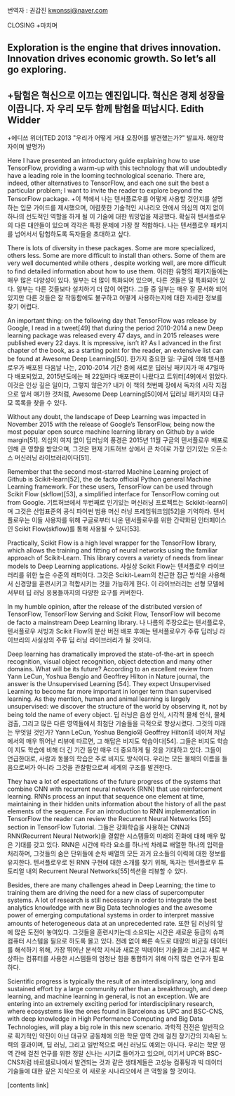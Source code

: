 번역자 : 권갑진 kwonssi@naver.com

 CLOSING
 +마치며
  
  Exploration is the engine that drives innovation. Innovation drives economic growth. So let’s all go exploring.
 -
 +탐험은 혁신으로 이끄는 엔진입니다. 혁신은 경제 성장을 이끕니다. 자 우리 모두 함께 탐험을 떠납시다. 
  Edith Widder
 -
 +에디쓰 위더(TED 2013 "우리가 어떻게 거대 오징어를 발견했는가?" 발표자. 해양학자이며 발명가)
   
   
  Here I have presented an introductory guide explaining how to use TensorFlow, providing a warm-up with this technology that will undoubtedly have a leading role in the looming technological scenario. There are, indeed, other alternatives to TensorFlow, and each one suit the best a particular problem; I want to invite the reader to explore beyond the TensorFlow package.
 +이 책에서 나는 텐서플로우를 어떻게 사용할 것인지를 설명하는 입문 가이드를 제시했으며, 어렴풋한 기술적인 시나리오 안에서 의심의 여지 없이 하나의 선도적인 역할을 하게 될 이 기술에 대한 워밍업을 제공했다. 확실히 텐서플로우의 다른 대안들이 있으며 각각은 특정 문제에 가장 잘 적합하다. 나는 텐서플로우 패키지를 넘어서서 탐험하도록 독자들을 초대하고 싶다.
 
There is lots of diversity in these packages. Some are more specialized, others less. Some are more difficult to install than others. Some of them are very well documented while others , despite working well, are more difficult to find detailed information about how to use them.
이러한 유형의 패키지들에는 매우 많은 다양성이 있다. 일부는 더 많이 특화되어 있으며, 다른 것들은 덜 특화되어 있다. 일부는 다른 것들보다 설치하기 더 많이 어렵다. 그들 중 일부는 매우 잘 문서화 되어 있지만 다른 것들은 잘 작동함에도 불구하고 어떻게 사용하는지에 대한 자세한 정보를 찾기 어렵다.

An important thing: on the following day that TensorFlow was release by Google, I read in a tweet[49] that during the period 2010-2014 a new Deep learning package was released every 47 days, and in 2015 releases were published every 22 days. It is mpressive, isn’t it? As I advanced in the first chapter of the book, as a starting point for the reader, an extensive list can be found at Awesome Deep Learning[50].
한가지 중요한 일: 구글에 의해 텐서플로우가 배포된 다음날 나는, 2010-2014 기간 중에 새로운 딥러닝 패키지가 매 47일마다 배포되었고, 2015년도에는 매 22일마다 배포판이 나왔다고 트위터[49]에서 읽었다. 이것은 인상 깊은 일이다, 그렇지 않은가? 내가 이 책의 첫번째 장에서 독자의 시작 지점으로 앞서 얘기한 것처럼, Awesome Deep Learning[50]에서 딥러닝 패키지의 대규모 목록을 찾을 수 있다.


Without any doubt, the landscape of Deep Learning was impacted in November 2015 with the release of Google’s TensorFlow, being now the most popular open source machine learning library on Github by a wide margin[51].
의심의 여지 없이 딥러닝의 풍경은 2015년 11월 구글의 텐서플로우 배포로 인해 큰 영향을 받았으며, 그것은 현재 기트허브 상에서 큰 차이로  가장 인기있는 오픈소스 머신러닝 라이브러리이다[51].

Remember that the second most-starred Machine Learning project of Github is Scikit-learn[52], the de facto official Python general Machine Learning framework. For these users, TensorFlow can be used through Scikit Flow (skflow)[53], a simplified interface for TensorFlow coming out from Google.
기트허브에서 두번째로 인기있는 머신러닝 프로젝트는 Sckikit-learn이며 그것은 산업표준의 공식 파이썬 범용 머신 러닝 프레임워크임[52]을 기억하라. 텐서플로우는 이들 사용자를 위해 구글로부터 나온 텐서플로우를 위한 간략화된 인터페이스인 Scikit Flow(skflow)를 통해 사용될 수 있다[53]. 

Practically, Scikit Flow is a high level wrapper for the TensorFlow library, which allows the training and fitting of neural networks using the familiar approach of Scikit-Learn. This library covers a variety of needs from linear models to Deep Learning applications.
사실상 Scikit Flow는 텐서플로우 라이브러리를 위한 높은 수준의 래퍼이다. 그것은 Scikit-Learn의 친근한 접근 방식을 사용해서 신경망을 훈련시키고 적합시키는 것을 가능하게 한다. 이 라이브러리는 선형 모델에서부터 딥 러닝 응용들까지의 다양한 요구를 커버한다.

In my humble opinion, after the release of the distributed version of TensorFlow, TensorFlow Serving and Scikit Flow, TensorFlow will become de facto a mainstream Deep Learning library.
나 나름의 주장으로는 텐서플로우, 텐서플로우 서빙과 Scikit Flow의 분산 버전 배포 후에는 텐서플로우가 주류 딥러닝 라이브리의 사실상의 주류 딥 러닝 라이브러리가 될 것이다.

Deep learning has dramatically improved the state-of-the-art in speech recognition, visual object recognition, object detection and many other domains. What will be its future? According to an excellent review from Yann LeCun, Yoshua Bengio and Geoffrey Hilton in Nature journal, the answer is the Unsupervised Learning [54]. They expect Unsupervised Learning to become far more important in longer term than supervised learning. As they mention, human and animal learning is largely unsupervised: we discover the structure of the world by observing it, not by being told the name of every object.
딥 러닝은 음성 인식, 시각적 물체 인식, 물체 검출, 그리고  많은 다른 영역들에서 최첨단 기술들을 극적으로 향상시켰다. 그것의 미래는 무엇일 것인가? Yann LeCun, Yoshua Bengio와 Geoffrey Hilton의 네이쳐 저널에서의 매우 뛰어난 리뷰에 따르면, 그 해답은 비지도 학습이다[54]. 그들은 비지도 학습이 지도 학습에 비해 더 긴 기간 동안 매우 더 중요하게 될 것을 기대하고 있다. 그들이 언급한대로, 사람과 동물의 학습은 주로 비지도 방식이다. 우리는 모든 물체의 이름을 들음으로써가 아니라 그것을 관찰함으로써 세계의 구조를 발견한다.

They have a lot of espectations of the future progress of the systems that combine CNN with recurrent neural network (RNN) that use reinforcement learning. RNNs process an input that sequence one element at time, maintaining in their hidden units information about the history of all the past elements of the sequence. For an introduction to RNN implementation in TensorFlow the reader can review the Recurrent Neural Networks [55] section in TensorFlow Tutorial.
그들은 강화학습을 사용하는 CNN과 RNN(Recurrent Neural Network)을 결합한 시스템들의 미래의 진화에 대해 매우 많은 기대를 갖고 있다. RNN은 시간에 따라 요소를 하나씩 차례로 배열한 하나의 입력을 처리하며, 그것들의 숨은 단위들에 순차 배열의 모든 과거 요소들의 이력에 대한 정보를 유지한다. 텐서플로우로 된 RNN 구현에 대한 소개를 찾기 위해, 독자는 텐서플로우 튜토리얼 내의 Recurrent Neural Networks[55]섹션을 리뷰할 수 있다. 

Besides, there are many challenges ahead in Deep Learning; the time to training them are driving the need for a new class of supercomputer systems. A lot of research is still necessary in order to integrate the best analytics knowledge with new Big Data technologies and the awesome power of emerging computational systems in order to interpret massive amounts of heterogeneous data at an unprecedented rate.
또한 딥 러닝의 앞에 많은 도전이 놓여있다. 그것들을 훈련시키는데 소요되는 시간은 새로운 등급의 슈퍼 컴퓨터 시스템을 필요로 하도록 몰고 있다. 전례 없이 빠른 속도로 대량의 비균질 데이터를 해석하기 위해, 가장 뛰어난 분석학 지식과 새로운 빅데이터 기술들과 그리고 새로 부상하는 컴퓨터를 사용한 시스템들의 엄청난 힘을 통합하기 위해 아직 많은 연구가 필요하다.

Scientific progress is typically the result of an interdisciplinary, long and sustained effort by a large community rather than a breakthrough, and deep learning, and machine learning in general, is not an exception. We are entering into an extremely exciting period for interdisciplinary research, where ecosystems like the ones found in Barcelona as UPC and BSC-CNS, with deep knowledge in High Performance Computing and Big Data Technologies, will play a big role in this new scenario.
과학적 진전은 일반적으로 획기적인 약진이 아닌 대규모 공동체에 의한 학문 영역 간에 걸친 장기간의 지속된 노력의 결과이며, 딥 러닝, 그리고 일반적으로 머신 러닝도 예외는 아니다. 우리는 학문 영역 간에 걸친 연구를 위한 정말 신나는 시기로 들어가고 있으며, 여기서 UPC와 BSC-CNS처럼 바르셀로나에서 발견되는 것과 같은 생태계들은 고성능 컴퓨팅과 빅 데이터 기술들에 대한 깊은 지식으로 이 새로운 시나리오에서 큰 역할을 할 것이다.

[contents link]
